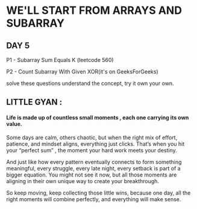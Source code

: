 # WE'LL START FROM ARRAYS AND SUBARRAY


## DAY 5

P1 - Subarray Sum Equals K (leetcode 560)

P2 - Count Subarray With Given XOR(it's on GeeksForGeeks)

solve these questions understand the concept, try it own your own.

## LITTLE GYAN : 

#### Life is made up of countless small moments , each one carrying its own value.

Some days are calm, others chaotic, but when the right mix of effort, patience, and mindset aligns, everything just clicks. That’s when you hit your “perfect sum” , the moment your hard work meets your destiny.

And just like how every pattern eventually connects to form something meaningful, every struggle, every late night, every setback is part of a bigger equation. You might not see it now, but all those moments are aligning in their own unique way to create your breakthrough.

So keep moving, keep collecting those little wins, because one day, all the right moments will combine perfectly, and everything will make sense.

